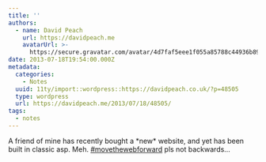 ```yaml
---
title: ''
authors:
  - name: David Peach
    url: https://davidpeach.me
    avatarUrl: >-
      https://secure.gravatar.com/avatar/4d7faf5eee1f055a85788c44936b8995eaab6dfb004e7854ec747ccb272e91ee?s=96&d=mm&r=g
date: 2013-07-18T19:54:00.000Z
metadata:
  categories:
    - Notes
  uuid: 11ty/import::wordpress::https://davidpeach.co.uk/?p=48505
  type: wordpress
  url: https://davidpeach.me/2013/07/18/48505/
tags:
  - notes
---
```

A friend of mine has recently bought a \*new\* website, and yet has been built in classic asp. Meh. [#movethewebforward](https://twitter.com/search?q=%23movethewebforward) pls not backwards…